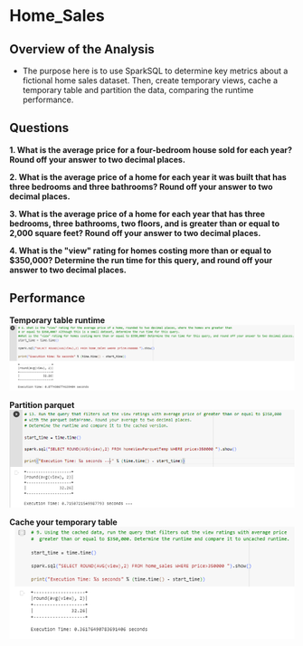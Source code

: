 # Home_Sales

## Overview of the Analysis

* The purpose here is to use SparkSQL to determine key metrics about a fictional home sales dataset. 
Then, create temporary views, cache a temporary table and partition the data, comparing the runtime performance.


## Questions

**1. What is the average price for a four-bedroom house sold for each year? Round off your answer to two decimal places.**

**2. What is the average price of a home for each year it was built that has three bedrooms and three bathrooms? Round off your answer to two decimal places.**

**3. What is the average price of a home for each year that has three bedrooms, three bathrooms, two floors, and is greater than or equal to 2,000 square feet? Round off your answer to two decimal places.**

**4. What is the "view" rating for homes costing more than or equal to $350,000? Determine the run time for this query, and round off your answer to two decimal places.**



## Performance

**Temporary table runtime** ![Temporary table runtime](https://github.com/cami5326/Home_Sales/blob/main/Pictures/Temporary%20table%20runtime.PNG)

**Partition parquet** ![Partition parquet](https://github.com/cami5326/Home_Sales/blob/main/Pictures/Partition%20parquet.PNG)

**Cache your temporary table** ![Cache temporary table](https://github.com/cami5326/Home_Sales/blob/main/Pictures/Cache%20your%20temporary%20table.PNG)
  






